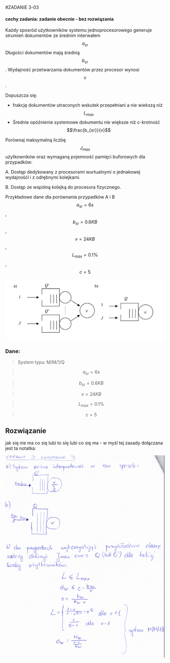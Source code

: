 #ZADANIE 3-03

#### cechy zadania: zadanie obecnie - bez rozwiązania

Każdy sposród użytkowników systemu jednoprocesorowego generuje strumień dokumentów ze 
średnim interwałem $$a_{sr}$$ 
Długości dokumentów mają średnią $$b_{sr}$$.
Wydajność przetwarzania dokumentów przez procesor wynosi $$v$$.

Dopuszcza się:       

* frakcję dokumentów utraconych wskutek przepełniani a nie wiekszą niż $$L_{max}$$ 
* Średnie opóźnienie systemowe dokumentu nie większe niż c-krotność $$\frac{b_{sr}}{v}$$ 

Porównaj maksymalną liczbę $$J_{max}$$ użytkowników oraz wymaganą pojemność pamięci buforowych dla przypadków:

A. Dostęp dedykowany z procesorami wurtualnymi o jednakowej wydajnośći i z odrębnymi kolejkami.

B. Dostęp ze wspólną kolejką do procesora fizycznego.

Przykładowe dane dla porównania przypadków A i B $$a_{sr} = 6s$$ , $$b_{sr} = 0.6 KB$$, $$v = 24 KB$$, $$L_{max} = 0.1\%$$, $$c = 5$$

![schemat-03.jpg](schemat-03.jpg "schemat-03.jpg")

### Dane:

> System typu: M/M/1/Q
        
> $$a_{sr} = 6s$$

> $$b_{sr} = 0.6 KB$$

> $$v = 24 KB$$

> $$L_{max} = 0.1\%$$

> $$c = 5$$

## Rozwiązanie

jak się nie ma co się lubi to się lubi co się ma - w myśl tej zasady dołączana jest ta notatka:

![rozw-3-03.png](rozw-3-03.png "rozw-3-03.png")
